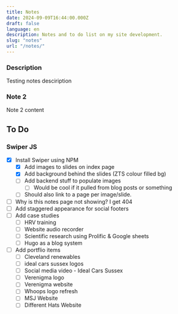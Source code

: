 ```yaml
---
title: Notes
date: 2024-09-09T16:44:00.000Z
draft: false
language: en
description: Notes and to do list on my site development.
slug: "notes"
url: "/notes/"
---
```

### Description
Testing notes desciription

### Note 2
Note 2 content

## To Do
### Swiper JS
- [x] Install Swiper using NPM
    - [x] Add images to slides on index page
    - [x] Add background behind the slides (ZTS colour filled bg)
    - [ ] Add backend stuff to populate images
        - [ ] Would be cool if it pulled from blog posts or something
    - [ ] Should also link to a page per image/slide.
- [ ] Why is this notes page not showing? I get 404
- [ ] Add staggered appearance for social footers
- [ ] Add case studies
    - [ ] HRV training
    - [ ] Website audio recorder
    - [ ] Scientific research using Prolific & Google sheets
    - [ ] Hugo as a blog system
- [ ] Add portflio items
    - [ ] Cleveland renewables
    - [ ] ideal cars sussex logos
    - [ ] Social media video - Ideal Cars Sussex
    - [ ] Verenigma logo
    - [ ] Verenigma website
    - [ ] Whoops logo refresh
    - [ ] MSJ Website
    - [ ] Different Hats Website